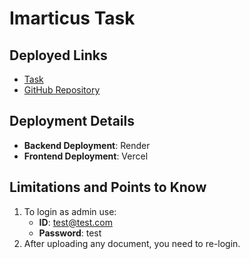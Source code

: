 # Imarticus Task

## Deployed Links
- [Task](https://imarticus-task.vercel.app)
- [GitHub Repository](https://github.com/1av22/Imarticus-Task)

## Deployment Details
- **Backend Deployment**: Render
- **Frontend Deployment**: Vercel

## Limitations and Points to Know
1. To login as admin use:
   - **ID**: test@test.com
   - **Password**: test
2. After uploading any document, you need to re-login.
